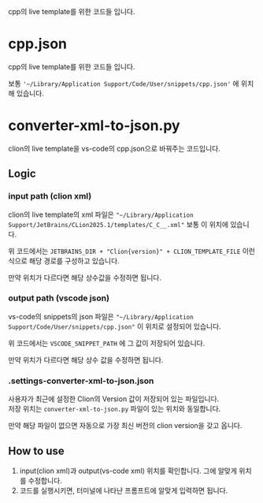 cpp의 live template를 위한 코드들 입니다.

# cpp.json

cpp의 live template를 위한 코드들 입니다.

보통 `'~/Library/Application Support/Code/User/snippets/cpp.json'` 에 위치해 있습니다.

# converter-xml-to-json.py

clion의 live template을 vs-code의 cpp.json으로 바꿔주는 코드입니다.

## Logic

### input path (clion xml)

clion의 live template의 xml 파일은 `"~/Library/Application Support/JetBrains/CLion2025.1/templates/C_C__.xml"` 보통 이 위치에 있습니다.

위 코드에서는 `JETBRAINS_DIR + "Clion{version}" + CLION_TEMPLATE_FILE` 이런 식으로 해당 경로를 구성하고 있습니다.

만약 위치가 다르다면 해당 상수값을 수정하면 됩니다.

### output path (vscode json)

vs-code의 snippets의 json 파일은 `"~/Library/Application Support/Code/User/snippets/cpp.json"` 이 위치로 설정되어 있습니다.

위 코드에서는 `VSCODE_SNIPPET_PATH` 에 그 값이 저장되어 있습니다.

만약 위치가 다르다면 해당 상수 값을 수정하면 됩니다.

### .settings-converter-xml-to-json.json

사용자가 최근에 설정한 Clion의 Version 값이 저장되어 있는 파일입니다.  
저장 위치는 `converter-xml-to-json.py` 파일이 있는 위치와 동일합니다.

만약 해당 파일이 없으면 자동으로 가장 최신 버전의 clion version을 갖고 옵니다.

## How to use

1. input(clion xml)과 output(vs-code xml) 위치를 확인합니다. 그에 알맞게 위치를 수정합니다.
2. 코드를 실행시키면, 터미널에 나타난 프롬프트에 알맞게 입력하면 됩니다.
